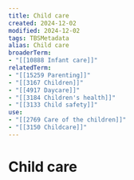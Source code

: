 ```yaml
---
title: Child care
created: 2024-12-02
modified: 2024-12-02
tags: TBSMetadata
alias: Child care
broaderTerm:
- "[[10888 Infant care]]"
relatedTerm:
- "[[15259 Parenting]]"
- "[[3167 Children]]"
- "[[4917 Daycare]]"
- "[[3184 Children's health]]"
- "[[3133 Child safety]]"
use:
- "[[2769 Care of the children]]"
- "[[3150 Childcare]]"
---
```

# Child care
